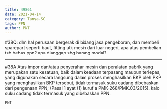 ```yaml
---
title: 49861
date: 2021-04-14
category: Tanya-SC
tags: PPN
author: PNT
---
```


#38Q: dlm hal perusaan bergerak di bidang jasa pengeboran, dan membeli sparepart seperti baut, fitting utk mesin dari luar negeri, apa atas pembelian tsb bebas ppn? apa dianggap sbg barang modal?

---

#38A Atas impor dan/atau penyerahan mesin dan peralatan pabrik yang merupakan satu kesatuan, baik dalam keadaan terpasang maupun terlepas, yang digunakan secara langsung dalam proses menghasilkan BKP oleh PKP yang menghasilkan BKP tersebut, tidak termasuk suku cadang dibebaskan dari pengenaan PPN; (Pasal 1 ayat (1) huruf a PMK-268/PMK.03/2015). kalo suku cadang tidak termasuk yang dibebaskan PPN.

`PNT`

